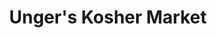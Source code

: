 ---
title: "Unger's Kosher Market"
url: /cleveland-heights/ungers-kosher-market/
shop: Supermarkt
---